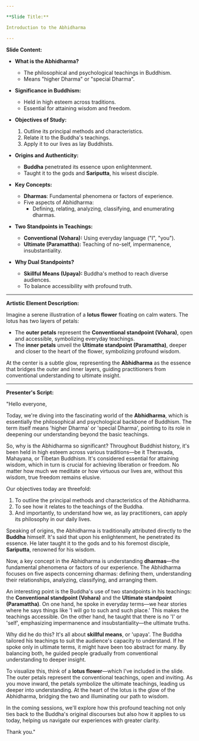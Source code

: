 ```yaml
---

**Slide Title:**

Introduction to the Abhidharma

---
```


**Slide Content:**

- **What is the Abhidharma?**
  - The philosophical and psychological teachings in Buddhism.
  - Means "higher Dharma" or "special Dharma".

- **Significance in Buddhism:**
  - Held in high esteem across traditions.
  - Essential for attaining wisdom and freedom.
  
- **Objectives of Study:**
  1. Outline its principal methods and characteristics.
  2. Relate it to the Buddha's teachings.
  3. Apply it to our lives as lay Buddhists.

- **Origins and Authenticity:**
  - **Buddha** penetrated its essence upon enlightenment.
  - Taught it to the gods and **Sariputta**, his wisest disciple.
  
- **Key Concepts:**
  - **Dharmas**: Fundamental phenomena or factors of experience.
  - Five aspects of Abhidharma:
    - Defining, relating, analyzing, classifying, and enumerating dharmas.

- **Two Standpoints in Teachings:**
  - **Conventional (Vohara):** Using everyday language ("I", "you").
  - **Ultimate (Paramattha):** Teaching of no-self, impermanence, insubstantiality.

- **Why Dual Standpoints?**
  - **Skillful Means (Upaya):** Buddha's method to reach diverse audiences.
  - To balance accessibility with profound truth.

---

**Artistic Element Description:**

Imagine a serene illustration of a **lotus flower** floating on calm waters. The lotus has two layers of petals:

- The **outer petals** represent the **Conventional standpoint (Vohara)**, open and accessible, symbolizing everyday teachings.
- The **inner petals** unveil the **Ultimate standpoint (Paramattha)**, deeper and closer to the heart of the flower, symbolizing profound wisdom.
  
At the center is a subtle glow, representing the **Abhidharma** as the essence that bridges the outer and inner layers, guiding practitioners from conventional understanding to ultimate insight.

---

**Presenter's Script:**

"Hello everyone,

Today, we're diving into the fascinating world of the **Abhidharma**, which is essentially the philosophical and psychological backbone of Buddhism. The term itself means 'higher Dharma' or 'special Dharma', pointing to its role in deepening our understanding beyond the basic teachings.

So, why is the Abhidharma so significant? Throughout Buddhist history, it's been held in high esteem across various traditions—be it Theravada, Mahayana, or Tibetan Buddhism. It's considered essential for attaining wisdom, which in turn is crucial for achieving liberation or freedom. No matter how much we meditate or how virtuous our lives are, without this wisdom, true freedom remains elusive.

Our objectives today are threefold:

1. To outline the principal methods and characteristics of the Abhidharma.
2. To see how it relates to the teachings of the Buddha.
3. And importantly, to understand how we, as lay practitioners, can apply its philosophy in our daily lives.

Speaking of origins, the Abhidharma is traditionally attributed directly to the **Buddha** himself. It's said that upon his enlightenment, he penetrated its essence. He later taught it to the gods and to his foremost disciple, **Sariputta**, renowned for his wisdom.

Now, a key concept in the Abhidharma is understanding **dharmas**—the fundamental phenomena or factors of our experience. The Abhidharma focuses on five aspects concerning dharmas: defining them, understanding their relationships, analyzing, classifying, and arranging them.

An interesting point is the Buddha's use of two standpoints in his teachings: the **Conventional standpoint (Vohara)** and the **Ultimate standpoint (Paramattha)**. On one hand, he spoke in everyday terms—we hear stories where he says things like 'I will go to such and such place.' This makes the teachings accessible. On the other hand, he taught that there is no 'I' or 'self', emphasizing impermanence and insubstantiality—the ultimate truths.

Why did he do this? It's all about **skillful means**, or 'upaya'. The Buddha tailored his teachings to suit the audience's capacity to understand. If he spoke only in ultimate terms, it might have been too abstract for many. By balancing both, he guided people gradually from conventional understanding to deeper insight.

To visualize this, think of a **lotus flower**—which I've included in the slide. The outer petals represent the conventional teachings, open and inviting. As you move inward, the petals symbolize the ultimate teachings, leading us deeper into understanding. At the heart of the lotus is the glow of the Abhidharma, bridging the two and illuminating our path to wisdom.

In the coming sessions, we'll explore how this profound teaching not only ties back to the Buddha's original discourses but also how it applies to us today, helping us navigate our experiences with greater clarity.

Thank you."